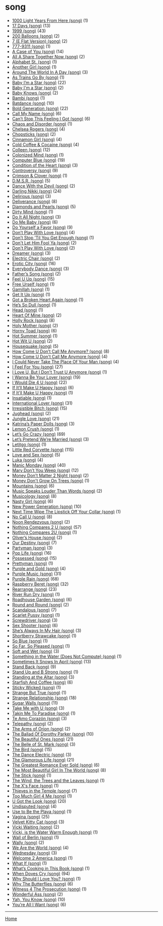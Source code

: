 # song

  * [1000 Light Years From Here (song)](../song/1000-light-years-from-here/index.md) (1)
  * [17 Days (song)](../song/17-days/index.md) (13)
  * [1999 (song)](../song/1999/index.md) (43)
  * [200 Balloons (song)](../song/200-balloons/index.md) (2)
  * [7 (E Flat Version) (song)](../song/7-e-flat-version/index.md) (2)
  * [777-9311 (song)](../song/777-9311/index.md) (1)
  * [A Case of You (song)](../song/a-case-of-you/index.md) (14)
  * [All A Share Together Now (song)](../song/all-a-share-together-now/index.md) (2)
  * [Alphabet St. (song)](../song/alphabet-st/index.md) (1)
  * [Another Girl (song)](../song/another-girl/index.md) (1)
  * [Around The World In A Day (song)](../song/around-the-world-in-a-day/index.md) (3)
  * [As Trains Go By (song)](../song/as-trains-go-by/index.md) (1)
  * [Baby I’m a Star (song)](../song/baby-i-m-a-star/index.md) (22)
  * [Baby I'm a Star (song)](../song/baby-i-m-a-star/index.md) (2)
  * [Baby Knows (song)](../song/baby-knows/index.md) (2)
  * [Bambi (song)](../song/bambi/index.md) (1)
  * [Batdance (song)](../song/batdance/index.md) (10)
  * [Bold Generation (song)](../song/bold-generation/index.md) (22)
  * [Call My Name (song)](../song/call-my-name/index.md) (6)
  * [Can’t Stop This Feeling I Got (song)](../song/can-t-stop-this-feeling-i-got/index.md) (6)
  * [Chaos and Disorder (song)](../song/chaos-and-disorder/index.md) (1)
  * [Chelsea Rogers (song)](../song/chelsea-rogers/index.md) (4)
  * [Chopsticks (song)](../song/chopsticks/index.md) (2)
  * [Cinnamon Girl (song)](../song/cinnamon-girl/index.md) (4)
  * [Cold Coffee & Cocaine (song)](../song/cold-coffee-cocaine/index.md) (4)
  * [Colleen (song)](../song/colleen/index.md) (12)
  * [Colonized Mind (song)](../song/colonized-mind/index.md) (1)
  * [Computer Blue (song)](../song/computer-blue/index.md) (19)
  * [Condition of the Heart (song)](../song/condition-of-the-heart/index.md) (3)
  * [Controversy (song)](../song/controversy/index.md) (9)
  * [Crimson & Clover (song)](../song/crimson-clover/index.md) (1)
  * [D.M.S.R. (song)](../song/d-m-s-r/index.md) (5)
  * [Dance With the Devil (song)](../song/dance-with-the-devil/index.md) (2)
  * [Darling Nikki (song)](../song/darling-nikki/index.md) (24)
  * [Delirious (song)](../song/delirious/index.md) (3)
  * [Deliverance (song)](../song/deliverance/index.md) (8)
  * [Diamonds and Pearls (song)](../song/diamonds-and-pearls/index.md) (5)
  * [Dirty Mind (song)](../song/dirty-mind/index.md) (1)
  * [Do It All Night (song)](../song/do-it-all-night/index.md) (3)
  * [Do Me Baby (song)](../song/do-me-baby/index.md) (6)
  * [Do Yourself a Favor (song)](../song/do-yourself-a-favor/index.md) (9)
  * [Don’t Play With Love (song)](../song/don-t-play-with-love/index.md) (4)
  * [Don’t Stop ’Til You Get Enough (song)](../song/don-t-stop-til-you-get-enough/index.md) (1)
  * [Don't Let Him Fool Ya (song)](../song/don-t-let-him-fool-ya/index.md) (2)
  * [Don't Play With Love (song)](../song/don-t-play-with-love/index.md) (2)
  * [Dreamer (song)](../song/dreamer/index.md) (3)
  * [Electric Chair (song)](../song/electric-chair/index.md) (2)
  * [Erotic City (song)](../song/erotic-city/index.md) (16)
  * [Everybody Dance (song)](../song/everybody-dance/index.md) (3)
  * [Father’s Song (song)](../song/father-s-song/index.md) (2)
  * [Feel U Up (song)](../song/feel-u-up/index.md) (15)
  * [Free Urself (song)](../song/free-urself/index.md) (1)
  * [Gamillah (song)](../song/gamillah/index.md) (1)
  * [Get It Up (song)](../song/get-it-up/index.md) (1)
  * [Got a Broken Heart Again (song)](../song/got-a-broken-heart-again/index.md) (1)
  * [He’s So Dull (song)](../song/he-s-so-dull/index.md) (1)
  * [Head (song)](../song/head/index.md) (1)
  * [Heart Of Mine (song)](../song/heart-of-mine/index.md) (2)
  * [Holly Rock (song)](../song/holly-rock/index.md) (8)
  * [Holy Mother (song)](../song/holy-mother/index.md) (2)
  * [Horny Toad (song)](../song/horny-toad/index.md) (6)
  * [Hot Summer (song)](../song/hot-summer/index.md) (1)
  * [Hot Wit U (song)](../song/hot-wit-u/index.md) (2)
  * [Housequake (song)](../song/housequake/index.md) (5)
  * [How Come U Don’t Call Me Anymore? (song)](../song/how-come-u-don-t-call-me-anymore/index.md) (8)
  * [How Come U Don't Call Me Anymore (song)](../song/how-come-u-don-t-call-me-anymore/index.md) (4)
  * [I Could Never Take The Place Of Your Man (song)](../song/i-could-never-take-the-place-of-your-man/index.md) (4)
  * [I Feel For You (song)](../song/i-feel-for-you/index.md) (27)
  * [I Love U, But I Don't Trust U Anymore (song)](../song/i-love-u-but-i-don-t-trust-u-anymore/index.md) (1)
  * [I Wanna Be Your Lover (song)](../song/i-wanna-be-your-lover/index.md) (19)
  * [I Would Die 4 U (song)](../song/i-would-die-4-u/index.md) (22)
  * [If It’ll Make U Happy (song)](../song/if-it-ll-make-u-happy/index.md) (6)
  * [If It'll Make U Happy (song)](../song/if-it-ll-make-u-happy/index.md) (1)
  * [Insatiable (song)](../song/insatiable/index.md) (1)
  * [International Lover (song)](../song/international-lover/index.md) (31)
  * [Irresistible Bitch (song)](../song/irresistible-bitch/index.md) (15)
  * [Jughead (song)](../song/jughead/index.md) (2)
  * [Jungle Love (song)](../song/jungle-love/index.md) (21)
  * [Katrina’s Paper Dolls (song)](../song/katrina-s-paper-dolls/index.md) (3)
  * [Lemon Crush (song)](../song/lemon-crush/index.md) (1)
  * [Let’s Go Crazy (song)](../song/let-s-go-crazy/index.md) (69)
  * [Let’s Pretend We’re Married (song)](../song/let-s-pretend-we-re-married/index.md) (3)
  * [Letitgo (song)](../song/letitgo/index.md) (1)
  * [Little Red Corvette (song)](../song/little-red-corvette/index.md) (115)
  * [Love and Sex (song)](../song/love-and-sex/index.md) (5)
  * [Luka (song)](../song/luka/index.md) (4)
  * [Manic Monday (song)](../song/manic-monday/index.md) (40)
  * [Mary Don’t You Weep (song)](../song/mary-don-t-you-weep/index.md) (12)
  * [Money Don’t Matter 2 Night (song)](../song/money-don-t-matter-2-night/index.md) (2)
  * [Money Don't Grow On Trees (song)](../song/money-don-t-grow-on-trees/index.md) (1)
  * [Mountains (song)](../song/mountains/index.md) (6)
  * [Music Speaks Louder Than Words (song)](../song/music-speaks-louder-than-words/index.md) (2)
  * [Musicology (song)](../song/musicology/index.md) (8)
  * [Nasty Girl (song)](../song/nasty-girl/index.md) (6)
  * [New Power Generation (song)](../song/new-power-generation/index.md) (10)
  * [Next Time Wipe The Lipstick Off Your Collar (song)](../song/next-time-wipe-the-lipstick-off-your-collar/index.md) (1)
  * [No Call U (song)](../song/no-call-u/index.md) (8)
  * [Noon Rendezvous (song)](../song/noon-rendezvous/index.md) (2)
  * [Nothing Compares 2 U (song)](../song/nothing-compares-2-u/index.md) (57)
  * [Nothing Compares 2U (song)](../song/nothing-compares-2u/index.md) (1)
  * [Oliver’s House (song)](../song/oliver-s-house/index.md) (2)
  * [Our Destiny (song)](../song/our-destiny/index.md) (7)
  * [Partyman (song)](../song/partyman/index.md) (3)
  * [Pop Life (song)](../song/pop-life/index.md) (16)
  * [Possessed (song)](../song/possessed/index.md) (15)
  * [Prettyman (song)](../song/prettyman/index.md) (1)
  * [Purple and Gold (song)](../song/purple-and-gold/index.md) (4)
  * [Purple Music (song)](../song/purple-music/index.md) (31)
  * [Purple Rain (song)](../song/purple-rain/index.md) (68)
  * [Raspberry Beret (song)](../song/raspberry-beret/index.md) (32)
  * [Rearrange (song)](../song/rearrange/index.md) (23)
  * [River Run Dry (song)](../song/river-run-dry/index.md) (1)
  * [Roadhouse Garden (song)](../song/roadhouse-garden/index.md) (6)
  * [Round and Round (song)](../song/round-and-round/index.md) (2)
  * [Scandalous (song)](../song/scandalous/index.md) (7)
  * [Scarlet Pussy (song)](../song/scarlet-pussy/index.md) (1)
  * [Screwdriver (song)](../song/screwdriver/index.md) (3)
  * [Sex Shooter (song)](../song/sex-shooter/index.md) (6)
  * [She’s Always In My Hair (song)](../song/she-s-always-in-my-hair/index.md) (3)
  * [Shortberry Strawcake (song)](../song/shortberry-strawcake/index.md) (1)
  * [So Blue (song)](../song/so-blue/index.md) (1)
  * [So Far, So Pleased (song)](../song/so-far-so-pleased/index.md) (1)
  * [Soft and Wet (song)](../song/soft-and-wet/index.md) (3)
  * [Something in the Water (Does Not Compute) (song)](../song/something-in-the-water-does-not-compute/index.md) (1)
  * [Sometimes It Snows In April (song)](../song/sometimes-it-snows-in-april/index.md) (13)
  * [Stand Back (song)](../song/stand-back/index.md) (9)
  * [Stand Up and B Strong (song)](../song/stand-up-and-b-strong/index.md) (1)
  * [Standing at the Altar (song)](../song/standing-at-the-altar/index.md) (3)
  * [Starfish And Coffee (song)](../song/starfish-and-coffee/index.md) (6)
  * [Sticky Wicked (song)](../song/sticky-wicked/index.md) (1)
  * [Strange But True (song)](../song/strange-but-true/index.md) (1)
  * [Strange Relationship (song)](../song/strange-relationship/index.md) (18)
  * [Sugar Walls (song)](../song/sugar-walls/index.md) (11)
  * [Take Me with U (song)](../song/take-me-with-u/index.md) (3)
  * [Takin Me To Paradise (song)](../song/takin-me-to-paradise/index.md) (1)
  * [Te Amo Corazón (song)](../song/te-amo-coraz-n/index.md) (3)
  * [Telepathy (song)](../song/telepathy/index.md) (2)
  * [The Arms of Orion (song)](../song/the-arms-of-orion/index.md) (2)
  * [The Ballad Of Dorothy Parker (song)](../song/the-ballad-of-dorothy-parker/index.md) (10)
  * [The Beautiful Ones (song)](../song/the-beautiful-ones/index.md) (21)
  * [The Belle of St. Mark (song)](../song/the-belle-of-st-mark/index.md) (3)
  * [The Bird (song)](../song/the-bird/index.md) (15)
  * [The Dance Electric (song)](../song/the-dance-electric/index.md) (3)
  * [The Glamorous Life (song)](../song/the-glamorous-life/index.md) (21)
  * [The Greatest Romance Ever Sold (song)](../song/the-greatest-romance-ever-sold/index.md) (6)
  * [The Most Beautiful Girl In The World (song)](../song/the-most-beautiful-girl-in-the-world/index.md) (8)
  * [The Stick (song)](../song/the-stick/index.md) (1)
  * [The Wind, the Trees and the Leaves (song)](../song/the-wind-the-trees-and-the-leaves/index.md) (1)
  * [The X's Face (song)](../song/the-x-s-face/index.md) (1)
  * [Thieves in the Temple (song)](../song/thieves-in-the-temple/index.md) (7)
  * [Too Much Girl 4 Me (song)](../song/too-much-girl-4-me/index.md) (1)
  * [U Got the Look (song)](../song/u-got-the-look/index.md) (20)
  * [Undisputed (song)](../song/undisputed/index.md) (4)
  * [Use to Be the Playa (song)](../song/use-to-be-the-playa/index.md) (1)
  * [Vagina (song)](../song/vagina/index.md) (25)
  * [Velvet Kitty Cat (song)](../song/velvet-kitty-cat/index.md) (3)
  * [Vicki Waiting (song)](../song/vicki-waiting/index.md) (2)
  * [Vicki, is the Water Warm Enough (song)](../song/vicki-is-the-water-warm-enough/index.md) (1)
  * [Wall of Berlin (song)](../song/wall-of-berlin/index.md) (1)
  * [Wally (song)](../song/wally/index.md) (2)
  * [We Are the World (song)](../song/we-are-the-world/index.md) (4)
  * [Wednesday (song)](../song/wednesday/index.md) (3)
  * [Welcome 2 America (song)](../song/welcome-2-america/index.md) (1)
  * [What If (song)](../song/what-if/index.md) (1)
  * [What’s Cooking in This Book (song)](../song/what-s-cooking-in-this-book/index.md) (1)
  * [When Doves Cry (song)](../song/when-doves-cry/index.md) (94)
  * [Why Should I Love You? (song)](../song/why-should-i-love-you/index.md) (1)
  * [Why The Butterflies (song)](../song/why-the-butterflies/index.md) (6)
  * [Witness 4 The Prosecution (song)](../song/witness-4-the-prosecution/index.md) (1)
  * [Wonderful Ass (song)](../song/wonderful-ass/index.md) (2)
  * [Yah, You Know (song)](../song/yah-you-know/index.md) (10)
  * [You’re All I Want (song)](../song/you-re-all-i-want/index.md) (6)

----

[Home](../index.md)
